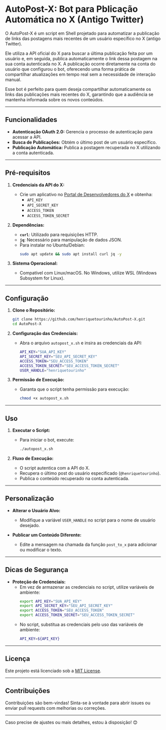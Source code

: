 # AutoPost-X: Bot para Pblicação Automática no X (Antigo Twitter)

O AutoPost-X é um script em Shell projetado para automatizar a publicação de links das postagens mais recentes de um usuário específico no X (antigo Twitter).

Ele utiliza a API oficial do X para buscar a última publicação feita por um usuário e, em seguida, publica automaticamente o link dessa postagem na sua conta autenticada no X. A publicação ocorre diretamente na conta do usuário que configurou o bot, oferecendo uma forma prática de compartilhar atualizações em tempo real sem a necessidade de interação manual.

Esse bot é perfeito para quem deseja compartilhar automaticamente os links das publicações mais recentes do X, garantindo que a audiência se mantenha informada sobre os novos conteúdos.

---

## Funcionalidades

- **Autenticação OAuth 2.0:** Gerencia o processo de autenticação para acessar a API.
- **Busca de Publicações:** Obtém o último post de um usuário específico.
- **Publicação Automática:** Publica a postagem recuperada no X utilizando a conta autenticada.

---

## Pré-requisitos

1. **Credenciais da API do X:**
   - Crie um aplicativo no [Portal de Desenvolvedores do X](https://developer.twitter.com/en/apps) e obtenha:
     - `API_KEY`
     - `API_SECRET_KEY`
     - `ACCESS_TOKEN`
     - `ACCESS_TOKEN_SECRET`

2. **Dependências:**
   - **`curl`**: Utilizado para requisições HTTP.
   - **`jq`**: Necessário para manipulação de dados JSON.
   - Para instalar no Ubuntu/Debian:
     ```bash
     sudo apt update && sudo apt install curl jq -y
     ```

3. **Sistema Operacional:**
   - Compatível com Linux/macOS. No Windows, utilize WSL (Windows Subsystem for Linux).

---

## Configuração

1. **Clone o Repositório:**
   ```bash
   git clone https://github.com/henriquetourinho/AutoPost-X.git
   cd AutoPost-X
   ```

2. **Configuração das Credenciais:**
   - Abra o arquivo `autopost_x.sh` e insira as credenciais da API:
     ```bash
     API_KEY="SUA_API_KEY"
     API_SECRET_KEY="SEU_API_SECRET_KEY"
     ACCESS_TOKEN="SEU_ACCESS_TOKEN"
     ACCESS_TOKEN_SECRET="SEU_ACCESS_TOKEN_SECRET"
     USER_HANDLE="henriquetourinho"
     ```

3. **Permissão de Execução:**
   - Garanta que o script tenha permissão para execução:
     ```bash
     chmod +x autopost_x.sh
     ```

---

## Uso

1. **Executar o Script:**
   - Para iniciar o bot, execute:
     ```bash
     ./autopost_x.sh
     ```

2. **Fluxo de Execução:**
   - O script autentica com a API do X.
   - Recupera o último post do usuário especificado (`@henriquetourinho`).
   - Publica o conteúdo recuperado na conta autenticada.

---

## Personalização

- **Alterar o Usuário Alvo:**
  - Modifique a variável `USER_HANDLE` no script para o nome de usuário desejado.

- **Publicar um Conteúdo Diferente:**
  - Edite a mensagem na chamada da função `post_to_x` para adicionar ou modificar o texto.

---

## Dicas de Segurança

- **Proteção de Credenciais:**
  - Em vez de armazenar as credenciais no script, utilize variáveis de ambiente:
    ```bash
    export API_KEY="SUA_API_KEY"
    export API_SECRET_KEY="SEU_API_SECRET_KEY"
    export ACCESS_TOKEN="SEU_ACCESS_TOKEN"
    export ACCESS_TOKEN_SECRET="SEU_ACCESS_TOKEN_SECRET"
    ```
  - No script, substitua as credenciais pelo uso das variáveis de ambiente:
    ```bash
    API_KEY=${API_KEY}
    ```

---

## Licença

Este projeto está licenciado sob a [MIT License](LICENSE).

---

## Contribuições

Contribuições são bem-vindas! Sinta-se à vontade para abrir issues ou enviar pull requests com melhorias ou correções.

---

Caso precise de ajustes ou mais detalhes, estou à disposição! 😊
